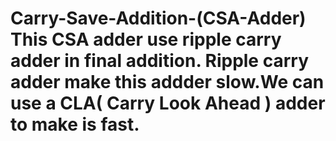 # Carry-Save-Addition-(CSA-Adder) This CSA adder use ripple carry adder in final addition. Ripple carry adder make this addder slow.We can use a CLA( Carry Look Ahead ) adder to make is fast.
